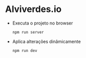 # Alviverdes.io

- Executa o projeto no browser

      npm run server

- Aplica alterações dinâmicamente

      npm run dev